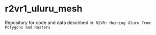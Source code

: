 # r2vr1_uluru_mesh
Repository for code and data described in: `R2VR: Meshing Uluru From Polygons and Rasters`
